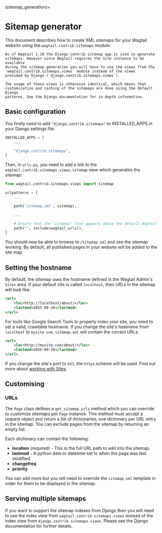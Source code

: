 (sitemap_generation)=

# Sitemap generator

This document describes how to create XML sitemaps for your Wagtail website
using the `wagtail.contrib.sitemaps` module.

```{note}
As of Wagtail 1.10 the Django contrib sitemap app is used to generate
sitemaps. However since Wagtail requires the Site instance to be available
during the sitemap generation you will have to use the views from the
`wagtail.contrib.sitemaps.views` module instead of the views
provided by Django (`django.contrib.sitemaps.views`).

The usage of these views is otherwise identical, which means that
customization and caching of the sitemaps are done using the default Django
patterns. See the Django documentation for in-depth information.
```

## Basic configuration

You firstly need to add `"django.contrib.sitemaps"` to INSTALLED_APPS in your
Django settings file:

```python
INSTALLED_APPS = [
    ...

    "django.contrib.sitemaps",
]
```

Then, in `urls.py`, you need to add a link to the
`wagtail.contrib.sitemaps.views.sitemap` view which generates the
sitemap:

```python
from wagtail.contrib.sitemaps.views import sitemap

urlpatterns = [
    ...

    path('sitemap.xml', sitemap),

    ...

    # Ensure that the 'sitemap' line appears above the default Wagtail page serving route
    path("", include(wagtail_urls)),
]
```

You should now be able to browse to `/sitemap.xml` and see the sitemap
working. By default, all published pages in your website will be added to the
site map.

## Setting the hostname

By default, the sitemap uses the hostname defined in the Wagtail Admin's
`Sites` area. If your default site is called `localhost`, then URLs in the
sitemap will look like:

```xml
<url>
    <loc>http://localhost/about/</loc>
    <lastmod>2015-09-26</lastmod>
</url>
```

For tools like Google Search Tools to properly index your site, you need to set
a valid, crawlable hostname. If you change the site's hostname from
`localhost` to `mysite.com`, `sitemap.xml` will contain the correct URLs:

```xml
<url>
    <loc>http://mysite.com/about/</loc>
    <lastmod>2015-09-26</lastmod>
</url>
```

If you change the site's port to `443`, the `https` scheme will be used.
Find out more about [working with Sites](site_model_ref).

## Customising

### URLs

The `Page` class defines a `get_sitemap_urls` method which you can
override to customize sitemaps per `Page` instance. This method must accept
a request object and return a list of dictionaries, one dictionary per URL
entry in the sitemap. You can exclude pages from the sitemap by returning an
empty list.

Each dictionary can contain the following:

-   **location** (required) - This is the full URL path to add into the sitemap.
-   **lastmod** - A python date or datetime set to when the page was last modified.
-   **changefreq**
-   **priority**

You can add more but you will need to override the
`sitemap.xml` template in order for them to be displayed in the sitemap.

## Serving multiple sitemaps

If you want to support the sitemap indexes from Django then you will need to
use the index view from `wagtail.contrib.sitemaps.views` instead of the index
view from `django.contrib.sitemaps.views`. Please see the Django
documentation for further details.

